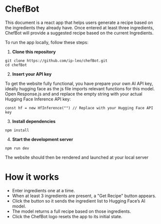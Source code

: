 # ChefBot
This document is a react app that helps users generate a recipe based on the ingredients they already have. Once entered at least three ingredients, ChefBot will provide a suggested recipe based on the current Ingredients. 

To run the app locally, follow these steps:

1. **Clone this repository**

```
git clone https://github.com/ip-leo/chefBot.git
cd chefBot

```
2. **Insert your API key** 

To get the website fully functional, you have prepare your own AI API key, ideally hugging face as the js file imports relevant functions for this model. Open Response.js and and replace the empty string with your actual Hugging Face Inference API key:
```
const hf = new HfInference("") // Replace with your Hugging Face API key

```
3. **Install dependencies**  
```
npm install
```
4. **Start the development server**
```
npm run dev
```
The website should then be rendered and launched at your local server

# How it works

- Enter ingredients one at a time.
- When at least 3 ingredients are present, a "Get Recipe" button appears.
- Click the button so it sends the ingredient list to Hugging Face’s AI model.
- The model returns a full recipe based on those ingredients.
- Click the ChefBot logo resets the app to its initial state.

